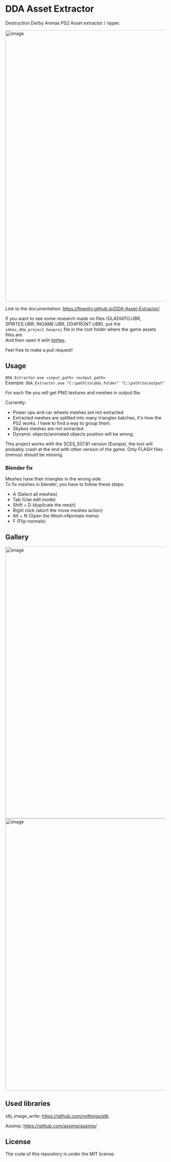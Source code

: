 # DDA Asset Extractor
Destruction Derby Arenas PS2 Asset extractor / ripper.

<img width="1534" height="853" alt="image" src="https://github.com/user-attachments/assets/13c46aef-3db7-470c-b895-2d1ff320b040" />

Link to the documentation: https://fewnity.github.io/DDA-Asset-Extractor/

If you want to see some research made on files (GLADIATO.UBR, SPRITES.UBR, INGAME.UBR, DD4FRONT.UBR), put the `imhex_dda_project.hexproj` file in the root folder where the game assets files are.<br>
And then open it with [ImHex](https://imhex.werwolv.net/).

Feel free to make a pull request!

## Usage
`DDA_Extractor.exe <input_path> <output_path>`<br>
Example: `DDA_Extractor.exe "C:\path\to\dda_folder" "C:\path\to\output"`

For each file you will get PNG textures and meshes in output.fbx

Currently:<br>
- Power ups and car wheels meshes are not extracted.<br>
- Extracted meshes are splitted into many triangles batches, it's how the PS2 works. I have to find a way to group them.<br>
- Skybox meshes are not extracted.<br>
- Dynamic objects/animated objects position will be wrong.

This project works with the SCES_507.81 version (Europe), the tool will probably crash at the end with other version of the game. Only FLASH files (menus) should be missing.

### Blender fix

Meshes have their triangles in the wrong side.<br>
To fix meshes in blender, you have to follow these steps:
- A (Select all meshes)
- Tab (Use edit mode)
- Shift + D (duplicate the mesh)
- Right click (abort the move meshes action)
- Alt + N (Open the Mesh->Normals menu)
- F (Flip normals)

## Gallery

<img width="1536" height="854" alt="image" src="https://github.com/user-attachments/assets/02b4a505-6fa8-4600-a6ab-45b97a26ae01" />
<img width="1536" height="855" alt="image" src="https://github.com/user-attachments/assets/758a97e3-73ea-4e78-aaa2-d087c385b6cb" />

## Used libraries
stb_image_write: https://github.com/nothings/stb

Assimp: https://github.com/assimp/assimp/

## License

The code of this repository is under the MIT license.
